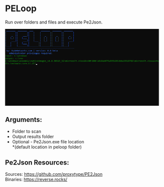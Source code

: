 # PELoop
Run over folders and files and execute Pe2Json.

![PE2Json](https://raw.githubusercontent.com/proxytype/PELoop/main/peloop1.png)


## Arguments:
- Folder to scan
- Output results folder
- Optional - Pe2Json.exe file location <br>
  *(default location in peloop folder)


## Pe2Json Resources:<br>
  Sources: https://github.com/proxytype/PE2Json<br>
  Binaries: https://reverse.rocks/


